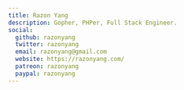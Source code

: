 ```yaml
---
title: Razon Yang
description: Gopher, PHPer, Full Stack Engineer.
social:
  github: razonyang
  twitter: razonyang
  email: razonyang@gmail.com
  website: https://razonyang.com/
  patreon: razonyang
  paypal: razonyang
---
```

